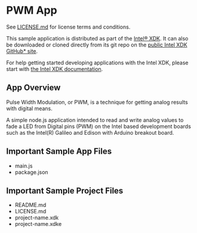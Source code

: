 PWM App
=======

See [LICENSE.md](LICENSE.md) for license terms and conditions.

This sample application is distributed as part of the
[Intel® XDK](http://xdk.intel.com). It can also be downloaded
or cloned directly from its git repo on the
[public Intel XDK GitHub\* site](https://github.com/gomobile).

For help getting started developing applications with the
Intel XDK, please start with
[the Intel XDK documentation](https://software.intel.com/en-us/xdk/docs).

App Overview
------------
Pulse Width Modulation, or PWM, is a technique for getting analog
results with digital means.

A simple node.js application intended to read and write analog
values to fade a LED from Digital pins (PWM) on the Intel based
development boards such as the Intel(R) Galileo and Edison with
Arduino breakout board.

Important Sample App Files
--------------------------
* main.js
* package.json

Important Sample Project Files
------------------------------
* README.md
* LICENSE.md
* project-name.xdk
* project-name.xdke
